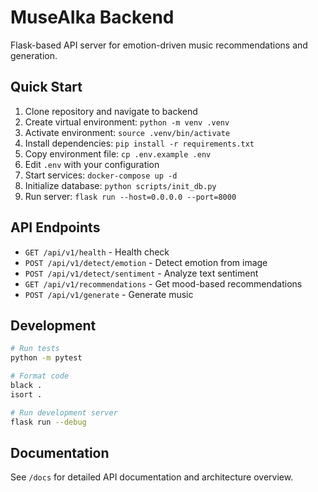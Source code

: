 # MuseAIka Backend

Flask-based API server for emotion-driven music recommendations and generation.

## Quick Start

1. Clone repository and navigate to backend
2. Create virtual environment: `python -m venv .venv`
3. Activate environment: `source .venv/bin/activate`
4. Install dependencies: `pip install -r requirements.txt`
5. Copy environment file: `cp .env.example .env`
6. Edit `.env` with your configuration
7. Start services: `docker-compose up -d`
8. Initialize database: `python scripts/init_db.py`
9. Run server: `flask run --host=0.0.0.0 --port=8000`

## API Endpoints

- `GET /api/v1/health` - Health check
- `POST /api/v1/detect/emotion` - Detect emotion from image
- `POST /api/v1/detect/sentiment` - Analyze text sentiment
- `GET /api/v1/recommendations` - Get mood-based recommendations
- `POST /api/v1/generate` - Generate music

## Development

```bash
# Run tests
python -m pytest

# Format code
black .
isort .

# Run development server
flask run --debug
```

## Documentation

See `/docs` for detailed API documentation and architecture overview.
